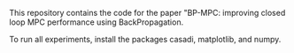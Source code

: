 This repository contains the code for the paper "BP-MPC: improving closed loop MPC performance using BackPropagation.

To run all experiments, install the packages casadi, matplotlib, and numpy.
